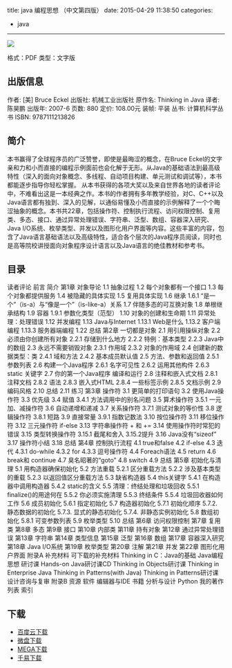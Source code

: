 title: java 编程思想 （中文第四版）
date: 2015-04-29 11:38:50
categories:
  - java
---

![](http://img3.douban.com/lpic/s27243455.jpg)

格式：PDF
类型：文字版

<!--more-->

## 出版信息 ##

作者: [美] Bruce Eckel 
出版社: 机械工业出版社
原作名: Thinking in Java
译者: 陈昊鹏 
出版年: 2007-6
页数: 880
定价: 108.00元
装帧: 平装
丛书: 计算机科学丛书
ISBN: 9787111213826

## 简介 ##

本书赢得了全球程序员的广泛赞誉，即使是最晦涩的概念，在Bruce Eckel的文字亲和力和小而直接的编程示例面前也会化解于无形。从Java的基础语法到最高级特性（深入的面向对象概念、多线程、自动项目构建、单元测试和调试等），本书都能逐步指导你轻松掌握。
从本书获得的各项大奖以及来自世界各地的读者评论中，不难看出这是一本经典之作。本书的作者拥有多年教学经验，对C、C++以及Java语言都有独到、深入的见解，以通俗易懂及小而直接的示例解释了一个个晦涩抽象的概念。本书共22章，包括操作符、控制执行流程、访问权限控制、复用类、多态、接口、通过异常处理错误、字符串、泛型、数组、容器深入研究、Java I/O系统、枚举类型、并发以及图形化用户界面等内容。这些丰富的内容，包含了Java语言基础语法以及高级特性，适合各个层次的Java程序员阅读，同时也是高等院校讲授面向对象程序设计语言以及Java语言的绝佳教材和参考书。

## 目录 ##

读者评论
前言
简介
第1章 对象导论
1.1 抽象过程
1.2 每个对象都有一个接口
1.3 每个对象都提供服务
1.4 被隐藏的具体实现
1.5 复用具体实现
1.6 继承
1.6.1 “是一个”（is-a）与“像是一个”（is-like-a）关系
1.7 伴随多态的可互换对象
1.8 单根继承结构
1.9 容器
1.9.1 参数化类型（范型）
1.10 对象的创建和生命期
1.11 异常处理：处理错误
1.12 并发编程
1.13 Java与Internet
1.13.1 Web是什么
1.13.2 客户端编程
1.13.3 服务器端编程
1.22 总结
第2章 一切都是对象
2.1 用引用操纵对象
2.2 必须由你创建所有对象
2.2.1 存储到什么地方
2.2.2 特例：基本类型
2.2.3 Java中的数组
2.3 永远不需要销毁对象
2.3.1 作用域
2.3.2 对象的作用域
2.4 创建新的数据类型：类
2.4.1 域和方法
2.4.2 基本成员默认值
2.5 方法、参数和返回值
2.5.1 参数列表
2.6 构建一个Java程序
2.6.1 名字可见性
2.6.2 运用其他构件
2.6.3 static 关键字
2.7 你的第一个Java程序
编译和运行
2.8 注释和嵌入式文档
2.8.1 注释文档
2.8.2 语法
2.8.3 嵌入式HTML
2.8.4 一些标签示例
2.8.5 文档示例
2.9 编码风格
2.10 总结
2.11 练习
第3章 操作符
3.1 更简单的打印语句
3.2 使用Java操作符
3.3 优先级
3.4 赋值
3.4.1 方法调用中的别名问题
3.5 算术操作符
3.5.1 一元加、减操作符
3.6 自动递增和递减
3.7 关系操作符
3.7.1 测试对象的等价性
3.8 逻辑操作符
3.8.1 短路
3.9 直接常量
3.9.1 指数记数法
3.10 按位操作符
3.11 移位操作符
3.12 三元操作符 if-else
3.13 字符串操作符 + 和 +=
3.14 使用操作符时常犯的错误
3.15 类型转换操作符
3.15.1 截尾和舍入
3.15.2提升
3.16 Java没有“sizeof”
3.17 操作符小结
3.18 总结
第4章 控制执行流程
4.1 true和false
4.2 if-else
4.3 迭代
4.3.1 do-while
4.3.2 for
4.3.3 逗号操作符
4.4 Foreach语法
4.5 return
4.6 break和 continue
4.7 臭名昭著的“goto”
4.8 switch
4.9 总结
第5章 初始化与清理
5.1 用构造器确保初始化
5.2 方法重载
5.2.1 区分重载方法
5.2.2 涉及基本类型的重载
5.2.3 以返回值区分重载方法
5.3 缺省构造器
5.4 this关键字
5.4.1 在构造器中调用构造器
5.4.2 static的含义
5.5 清理：终结处理和垃圾回收
5.5.1 finalize()的用途何在
5.5.2 你必须实施清理
5.5.3 终结条件
5.5.4 垃圾回收器如何工作
5.6 成员初始化
5.6.1 指定初始化
5.7 构造器初始化
5.7.1 初始化顺序
5.7.2. 静态数据的初始化
5.7.3. 显式的静态初始化
5.7.4. 非静态实例初始化
5.8 数组初始化
5.8.1 可变参数列表
5.9 枚举类型
5.10 总结
第6章 访问权限控制
第7章 复用类
第8章 多态
第9章 接口
第10章 内部类
第11章 持有对象
第12章 通过异常处理错误
第13章 字符串
第14章 类型信息
第15章 泛型
第16章 数组
第17章 容器深入研究
第18章 Java I/O系统
第19章 枚举类型
第20章 注解
第21章 并发
第22章 图形化用户界面
附录A 补充材料
可下载的补充材料
Thinking in C：Java的基础
Java编程思想 研讨课
Hands-on Java研讨课CD
Thinking in Objects研讨课
Thinking in Enterprise Java
Thinking in Patterns(with Java)
Thinking in Patterns研讨课
设计咨询与复审
附录B 资源
软件
编辑器与IDE
书籍
分析与设计
Python
我的著作列表
索引

## 下载 ##

* [百度云下载](http://pan.baidu.com/s/1dDeWU21)
* [微盘下载](http://vdisk.weibo.com/s/aADaW4YROTAKh)
* [MEGA下载](https://mega.co.nz/#!LI0TFLSK!bq_KAAqL5ReKkKAXb3jScKm8ugjCdsMG7Tgo04zmpfM)
* [千易下载](http://1000eb.com/1gg27)